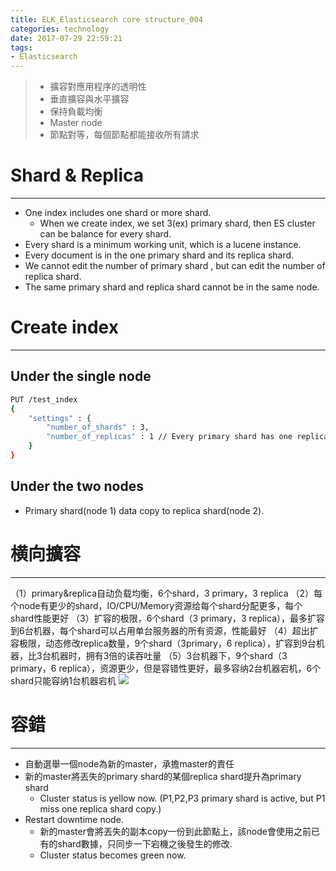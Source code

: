 ```yaml
---
title: ELK_Elasticsearch core structure_004
categories: technology
date: 2017-07-29 22:59:21
tags:
- Elasticsearch
---
```

> - 擴容對應用程序的透明性
>  - 垂直擴容與水平擴容
>  - 保持負載均衡
> - Master node
>  - 節點對等，每個節點都能接收所有請求

<!--more-->

# Shard & Replica
------
- One index includes one shard or more shard.
    - When we create index, we set 3(ex) primary shard, then ES cluster can be balance for every shard.
- Every shard is a minimum working unit, which is a lucene instance.
- Every document is in the one primary shard and its replica shard.
- We cannot edit the number of primary shard , but can edit the number of replica shard.
- The same primary shard and replica shard cannot be in the same node.

# Create index
------
## Under the single node
```bash
PUT /test_index
{
    "settings" : {
        "number_of_shards" : 3,
        "number_of_replicas" : 1 // Every primary shard has one replica shard.
    }
}
```

## Under the two nodes
- Primary shard(node 1) data copy to replica shard(node 2).

# 横向擴容
------
（1）primary&replica自动负载均衡，6个shard，3 primary，3 replica
（2）每个node有更少的shard，IO/CPU/Memory资源给每个shard分配更多，每个shard性能更好
（3）扩容的极限，6个shard（3 primary，3 replica），最多扩容到6台机器，每个shard可以占用单台服务器的所有资源，性能最好
（4）超出扩容极限，动态修改replica数量，9个shard（3primary，6 replica），扩容到9台机器，比3台机器时，拥有3倍的读吞吐量
（5）3台机器下，9个shard（3 primary，6 replica），资源更少，但是容错性更好，最多容纳2台机器宕机，6个shard只能容纳1台机器宕机
<img src="/images/elasticsearch/011_橫向擴容.png"  />

# 容錯
------
- 自動選舉一個node為新的master，承擔master的責任
- 新的master將丟失的primary shard的某個replica shard提升為primary shard
    - Cluster status is yellow now. (P1,P2,P3 primary shard is active, but P1 miss one replica shard copy.)
- Restart downtime node.
    - 新的master會將丟失的副本copy一份到此節點上，該node會使用之前已有的shard數據，只同步一下宕機之後發生的修改.
    - Cluster status becomes green now.






















